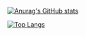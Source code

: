 [![Anurag's GitHub stats](https://github-readme-stats.vercel.app/api?username=qooba&show_icons=true&theme=apprentice)](https://github.com/qooba)

[![Top Langs](https://github-readme-stats.vercel.app/api/top-langs/?username=qooba&theme=apprentice&layout=compact&hide=jupyter%20notebook)](https://github.com/qooba)

<!--
**qooba/qooba** is a ✨ _special_ ✨ repository because its `README.md` (this file) appears on your GitHub profile.

Here are some ideas to get you started:

- 🔭 I’m currently working on ...
- 🌱 I’m currently learning ...
- 👯 I’m looking to collaborate on ...
- 🤔 I’m looking for help with ...
- 💬 Ask me about ...
- 📫 How to reach me: ...
- 😄 Pronouns: ...
- ⚡ Fun fact: ...
-->
